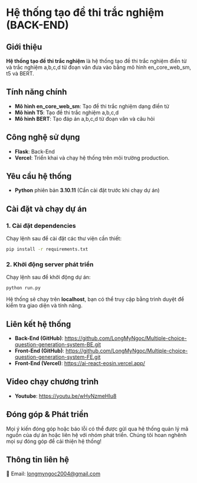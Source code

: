 # Hệ thống tạo đề thi trắc nghiệm (BACK-END)

## Giới thiệu
**Hệ thống tạo đề thi trắc nghiệm** là hệ thống tạo đề thi trắc nghiệm điền từ và trắc nghiệm a,b,c,d từ đoạn văn đưa vào bằng mô hình en_core_web_sm, t5 và BERT.

## Tính năng chính 
- **Mô hình en_core_web_sm**: Tạo đề thi trắc nghiệm dạng điền từ
- **Mô hình T5**: Tạo đề thi trắc nghiệm a,b,c,d
- **Mô hình BERT**: Tạo đáp án a,b,c,d từ đoạn văn và câu hỏi

## Công nghệ sử dụng
- **Flask**: Back-End
- **Vercel**: Triển khai và chạy hệ thống trên môi trường production.

## Yêu cầu hệ thống
- **Python** phiên bản **3.10.11** (Cần cài đặt trước khi chạy dự án)

## Cài đặt và chạy dự án
### 1. Cài đặt dependencies
Chạy lệnh sau để cài đặt các thư viện cần thiết:
```bash
pip install -r requirements.txt
```

### 2. Khởi động server phát triển
Chạy lệnh sau để khởi động dự án:
```bash
python run.py
```

Hệ thống sẽ chạy trên **localhost**, bạn có thể truy cập bằng trình duyệt để kiểm tra giao diện và tính năng.

## Liên kết hệ thống
- **Back-End (GitHub)**: https://github.com/LongMyNgoc/Multiple-choice-question-generation-system-BE.git
- **Front-End (GitHub)**: https://github.com/LongMyNgoc/Multiple-choice-question-generation-system-FE.git
- **Front-End (Vercel)**: https://ai-react-eosin.vercel.app/

## Video chạy chương trình
- **Youtube**: https://youtu.be/wHyNzmeHIu8

## Đóng góp & Phát triển
Mọi ý kiến đóng góp hoặc báo lỗi có thể được gửi qua hệ thống quản lý mã nguồn của dự án hoặc liên hệ với nhóm phát triển. Chúng tôi hoan nghênh mọi sự đóng góp để cải thiện hệ thống!

## Thông tin liên hệ
📧 Email: longmyngoc2004@gmail.com  
